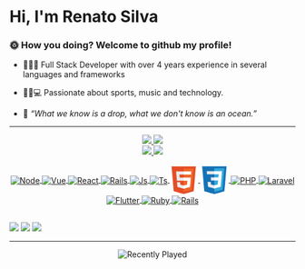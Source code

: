 <h1>Hi, I'm Renato Silva</h1>

<h3>🌞 How you doing? Welcome to github my profile!</h3>

<p>

- 👨🏻‍💻 Full Stack Developer with over 4 years experience in several languages and frameworks

- 🏀🎶💻 Passionate about sports, music and technology.

- 📖 _“What we know is a drop, what we don't know is an ocean.”_

</p>

---
<div align="center">
  <a href="https://github.com/renatodev0">
  <img height="200em" src="https://github-readme-stats.vercel.app/api?username=renatodev0&show_icons=true&theme=dark"/>
  <img height="200em" src="https://github-readme-stats.vercel.app/api/top-langs/?username=renatodev0&theme=dark"/>
  <br>
  <img height="120em" src="https://github-readme-streak-stats.herokuapp.com/?user=renatodev&show_icons=true&locale=en&layout=compact&theme=dark&line_height=1"/>
  <img height="120em" src="https://github-profile-summary-cards.vercel.app/api/cards/profile-details?username=renatodev0&theme=monokai"/>
</div>
<div align="center"><br>
  <img align="center" alt="Node" height="50" width="50" src="https://cdn.jsdelivr.net/gh/devicons/devicon/icons/nodejs/nodejs-original.svg">
  <img align="center" alt="Vue" height="50" width="50" src="https://cdn.jsdelivr.net/gh/devicons/devicon/icons/vuejs/vuejs-original.svg">
  <img align="center" alt="React" height="50" width="50" src="https://cdn.jsdelivr.net/gh/devicons/devicon/icons/react/react-original.svg">
  <img align="center" alt="Rails" height="50" width="50" src="https://cdn.jsdelivr.net/gh/devicons/devicon/icons/nestjs/nestjs-plain.svg">
  <img align="center" alt="Js" height="50" width="50" src="https://cdn.jsdelivr.net/gh/devicons/devicon/icons/javascript/javascript-plain.svg">
  <img align="center" alt="Ts" height="50" width="50" src="https://cdn.jsdelivr.net/gh/devicons/devicon/icons/typescript/typescript-plain.svg">
  <img align="center" alt="HTML" height="50" width="50" src="https://raw.githubusercontent.com/devicons/devicon/master/icons/html5/html5-original.svg">
  <img align="center" alt="CSS" height="50" width="50" src="https://raw.githubusercontent.com/devicons/devicon/master/icons/css3/css3-original.svg">
  <img align="center" alt="PHP" height="70" width="70" src="https://cdn.jsdelivr.net/gh/devicons/devicon/icons/php/php-plain.svg">
  <img align="center" alt="Laravel" height="50" width="50" src="https://cdn.jsdelivr.net/gh/devicons/devicon/icons/laravel/laravel-plain.svg">
  <img align="center" alt="Flutter" height="50" width="50" src="https://cdn.jsdelivr.net/gh/devicons/devicon/icons/flutter/flutter-original.svg">
  <img align="center" alt="Ruby" height="50" width="50" src="https://cdn.jsdelivr.net/gh/devicons/devicon/icons/ruby/ruby-plain-wordmark.svg">
  <img align="center" alt="Rails" height="70" width="70" src="https://cdn.jsdelivr.net/gh/devicons/devicon/icons/rails/rails-plain-wordmark.svg">
</div>
  
  ##
 
<div> 
    <a align="center" href="https://www.linkedin.com/in/dev-renato-silva/" target="_blank"><img src="https://img.shields.io/badge/-LinkedIn-%230077B5?style=for-the-badge&logo=linkedin&logoColor=white" target="_blank"></a> 
    <a href = "mailto:dev.renatosilva@gmail.com"><img src="https://img.shields.io/badge/-Gmail-%23333?style=for-the-badge&logo=gmail&logoColor=red" target="_blank"></a>
  <a href="https://instagram.com/rsantoszero" target="_blank"><img src="https://img.shields.io/badge/-Instagram-%23E4405F?style=for-the-badge&logo=instagram&logoColor=white" target="_blank"></a> 
</div>

---
    
   <div align="center">

   ![Recently Played](https://spotify-recently-played-readme.vercel.app/api?user=edrysw4eaumwrktnbz4zxm2ef)

   </div>
